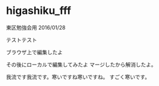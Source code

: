 # higashiku_fff
東区勉強会用 2016/01/28

テストテスト

ブラウザ上で編集したよ

その後にローカルで編集してみたよ
マージしたから解消したよ。




我流です我流です。寒いですね寒いですね。
すごく寒いです。
